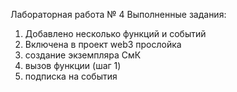 Лабораторная работа № 4
Выполненные задания:
1. Добавлено несколько функций и событий
1. Включена в проект web3 прослойка
1. создание экземпляра СмК
1. вызов функции (шаг 1)
1. подписка на события
